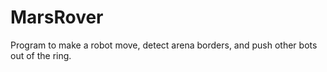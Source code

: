 # MarsRover
Program to make a robot move, detect arena borders, and push other bots out of the ring.
